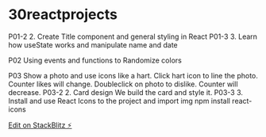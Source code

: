 # 30reactprojects

P01-2 2. Create Title component and general styling in React
P01-3 3. Learn how useState works and manipulate name and date

P02 Using events and functions to Randomize colors

P03 Show a photo and use icons like a hart. Click hart icon to line the photo.
    Counter likes will change.
    Doubleclick on photo to dislike. Counter will decrease.
P03-2 2. Card design We build the card and style it. 
P03-3 3. Install and use React Icons to the project and import img
         npm install react-icons


[Edit on StackBlitz ⚡️](https://stackblitz.com/edit/stackblitz-starters-d4lkns)